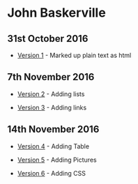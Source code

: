 John Baskerville
===============

31st October 2016
-----------------
- [Version 1](http://evamariagarcia.github.io/johnbaskerville/johnbaskerville.html) - Marked up plain text as html

7th November 2016
-----------------
- [Version 2](http://evamariagarcia.github.io/johnbaskerville/johnbaskerville2.html) - Adding lists

- [Version 3](http://evamariagarcia.github.io/johnbaskerville/johnbaskerville3.html) - Adding links

14th November 2016
------------------
- [Version 4](http://evamariagarcia.github.io/johnbaskerville/johnbaskerville4.html) - Adding Table

- [Version 5](http://evamariagarcia.github.io/johnbaskerville/johnbaskerville5.html) - Adding Pictures

- [Version 6](http://evamariagarcia.github.io/johnbaskerville/johnbaskerville6.html) - Adding CSS  
